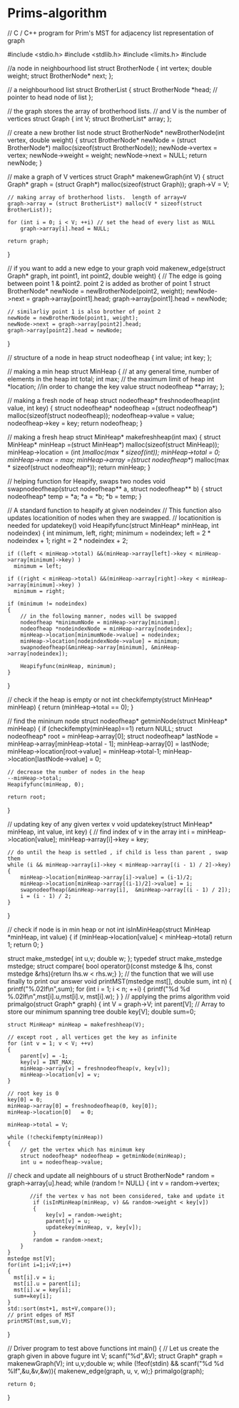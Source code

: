 Prims-algorithm
===============
// C / C++ program for Prim's MST for adjacency list representation of graph
 
#include <stdio.h>
#include <stdlib.h>
#include <limits.h>
#include<algorithm>
 
//a node in neighbourhood list
struct BrotherNode
{
    int vertex;
    double weight;
    struct BrotherNode* next;
};
 
// a neighbourhood list
struct BrotherList
{
    struct BrotherNode *head;  // pointer to head node of list
};
 
// the graph stores the array of brotherhood lists.
// and V is the number of vertices
struct Graph
{
    int V;
    struct BrotherList* array;
};
 
// create a new brother list node
struct BrotherNode* newBrotherNode(int vertex, double weight)
{
    struct BrotherNode* newNode =
            (struct BrotherNode*) malloc(sizeof(struct BrotherNode));
    newNode->vertex = vertex;
    newNode->weight = weight;
    newNode->next = NULL;
    return newNode;
}
 
// make a graph of V vertices
struct Graph* makenewGraph(int V)
{
    struct Graph* graph = (struct Graph*) malloc(sizeof(struct Graph));
    graph->V = V;
 
    // making array of brotherhood lists.  length of array=V
    graph->array = (struct BrotherList*) malloc(V * sizeof(struct BrotherList));
 
    for (int i = 0; i < V; ++i) // set the head of every list as NULL
        graph->array[i].head = NULL;
 
    return graph;
}
 
// if you want to add a new edge to your graph
void makenew_edge(struct Graph* graph, int point1, int point2, double weight)
{
    // The edge is going between point 1 & point2. point 2 is added as brother of point 1
    struct BrotherNode* newNode = newBrotherNode(point2, weight);
    newNode->next = graph->array[point1].head;
    graph->array[point1].head = newNode;
 
    // similarliy point 1 is also brother of point 2
    newNode = newBrotherNode(point1, weight);
    newNode->next = graph->array[point2].head;
    graph->array[point2].head = newNode;
}
 
// structure of a node in heap
struct nodeofheap
{
    int  value;
    int key;
};
 
// making a min heap
struct MinHeap
{
    // at any general time, number of elements in the heap
    int total;
    int max;  // the maximum limit of heap
    int *location;     //in order to change the key value
    struct nodeofheap **array;
};
 
// making a fresh node of heap
struct nodeofheap* freshnodeofheap(int value, int key)
{
    struct nodeofheap* nodeofheap =(struct nodeofheap*) malloc(sizeof(struct nodeofheap));
    nodeofheap->value = value;
    nodeofheap->key = key;
    return nodeofheap;
}
 
// making a fresh heap 
struct MinHeap* makefreshheap(int max)
{
    struct MinHeap* minHeap =(struct MinHeap*) malloc(sizeof(struct MinHeap));
    minHeap->location = (int *)malloc(max * sizeof(int));
    minHeap->total = 0;
    minHeap->max = max;
    minHeap->array =(struct nodeofheap**) malloc(max * sizeof(struct nodeofheap*));
    return minHeap;
}
 
// helping function for Heapify, swaps two nodes
void swapnodeofheap(struct nodeofheap** a, struct nodeofheap** b)
{
    struct nodeofheap* temp = *a;
    *a = *b;
    *b = temp;
}
 
// A standard function to heapify at given nodeindex
// This function also updates locationition of nodes when they are swapped.
// locationition is needed for updatekey()
void Heapifyfunc(struct MinHeap* minHeap, int nodeindex)
{
    int minimum, left, right;
    minimum = nodeindex;
    left = 2 * nodeindex + 1;
    right = 2 * nodeindex + 2;
 
    if ((left < minHeap->total) &&(minHeap->array[left]->key < minHeap->array[minimum]->key) )
      minimum = left;
 
    if ((right < minHeap->total) &&(minHeap->array[right]->key < minHeap->array[minimum]->key) )
      minimum = right;
 
    if (minimum != nodeindex)
    {
        // in the following manner, nodes will be swapped
        nodeofheap *minimumNode = minHeap->array[minimum];
        nodeofheap *nodeindexNode = minHeap->array[nodeindex];
        minHeap->location[minimumNode->value] = nodeindex;
        minHeap->location[nodeindexNode->value] = minimum;
        swapnodeofheap(&minHeap->array[minimum], &minHeap->array[nodeindex]);
 
        Heapifyfunc(minHeap, minimum);
    }
}
 
// check if the heap is empty or not
int checkifempty(struct MinHeap* minHeap)
{
    return (minHeap->total == 0);
}
 
// find the mininum node
struct nodeofheap* getminNode(struct MinHeap* minHeap)
{
    if (checkifempty(minHeap)==1)
        return NULL;
    struct nodeofheap* root = minHeap->array[0];
    struct nodeofheap* lastNode = minHeap->array[minHeap->total - 1];
    minHeap->array[0] = lastNode;
    minHeap->location[root->value] = minHeap->total-1;
    minHeap->location[lastNode->value] = 0;
 
    // decrease the number of nodes in the heap
    --minHeap->total;
    Heapifyfunc(minHeap, 0);
 
    return root;
}
 
// updating key of any given vertex v
void updatekey(struct MinHeap* minHeap, int value, int key)
{
    // find index of v in the array
    int i = minHeap->location[value];
    minHeap->array[i]->key = key;
 
    // do until the heap is settled , if child is less than parent , swap them
    while (i && minHeap->array[i]->key < minHeap->array[(i - 1) / 2]->key)
    {
        minHeap->location[minHeap->array[i]->value] = (i-1)/2;
        minHeap->location[minHeap->array[(i-1)/2]->value] = i;
        swapnodeofheap(&minHeap->array[i],  &minHeap->array[(i - 1) / 2]);
        i = (i - 1) / 2;
    }
}
 
// check if node is in min heap or not
int isInMinHeap(struct MinHeap *minHeap, int value)
{
   if (minHeap->location[value] < minHeap->total)
     return 1;
   return 0;
}
 
struct make_mstedge{
 int u,v; double w;
 };
 typedef struct make_mstedge mstedge;
 struct compare{
 bool operator()(const mstedge & lhs, const mstedge &rhs){return lhs.w < rhs.w;}
 };
 // the function that we will use finally to print our answer
void printMST(mstedge mst[], double sum, int n)
{
    printf("%.02lf\n",sum);
    for (int i = 1; i < n; ++i)
	   {
        printf("%d %d %.02lf\n",mst[i].u,mst[i].v, mst[i].w);
	 }
}
// applying the prims algorithm
void primalgo(struct Graph* graph)
{
    int V = graph->V;
    int parent[V];   // Array to store our minimum spanning tree
	double key[V];
	double sum=0;
 
    struct MinHeap* minHeap = makefreshheap(V);
 
    // except root , all vertices get the key as infinite
    for (int v = 1; v < V; ++v)
    {
        parent[v] = -1;
        key[v] = INT_MAX;
        minHeap->array[v] = freshnodeofheap(v, key[v]);
        minHeap->location[v] = v;
    }
 
    // root key is 0
    key[0] = 0;
    minHeap->array[0] = freshnodeofheap(0, key[0]);
    minHeap->location[0]   = 0;
 
    minHeap->total = V;
 
    while (!checkifempty(minHeap))
    {
        // get the vertex which has minimum key
        struct nodeofheap* nodeofheap = getminNode(minHeap);
        int u = nodeofheap->value;
 // check and update all neighbours of u
        struct BrotherNode* random = graph->array[u].head;
        while (random != NULL)
        {
            int v = random->vertex;
 
           //if the vertex v has not been considered, take and update it
            if (isInMinHeap(minHeap, v) && random->weight < key[v])
            {
                key[v] = random->weight;
                parent[v] = u;
                updatekey(minHeap, v, key[v]);
            }
            random = random->next;
        }
    }
	mstedge mst[V];
	for(int i=1;i<V;i++)
	{
	  mst[i].v = i;
	  mst[i].u = parent[i];
	  mst[i].w = key[i];
	  sum+=key[i];
	}
	std::sort(mst+1, mst+V,compare()); 
    // print edges of MST
    printMST(mst,sum,V);
}
 
// Driver program to test above functions
int main()
{
    // Let us create the graph given in above fugure
    int V;
    scanf("%d",&V);
    struct Graph* graph = makenewGraph(V);
   int u,v;double w;
   while (!feof(stdin) && scanf("%d %d %lf",&u,&v,&w)){ makenew_edge(graph, u, v, w);} 
    primalgo(graph);
 
    return 0;
}
